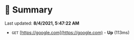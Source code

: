 # 📖 Summary
Last updated: **8/4/2021, 5:47:22 AM**

- `GET` [https://google.com](https://google.com) - **Up** (113ms)
